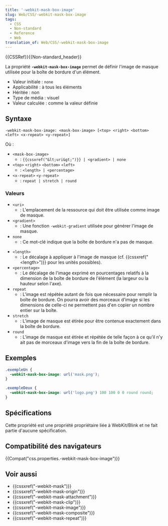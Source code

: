 ```yaml
---
title: '-webkit-mask-box-image'
slug: Web/CSS/-webkit-mask-box-image
tags:
  - CSS
  - Non-standard
  - Reference
  - Web
translation_of: Web/CSS/-webkit-mask-box-image
---
```


{{CSSRef}}{{Non-standard_header}}

La propriété **`-webkit-mask-box-image`** permet de définir l'image de masque utilisée pour la boîte de bordure d'un élément.

- Valeur initiale : `none`
- Applicabilité : à tous les éléments
- Héritée : non
- Type de média : visuel
- Valeur calculée : comme la valeur définie

## Syntaxe

```
-webkit-mask-box-image: <mask-box-image> [<top> <right> <bottom> <left> <x-repeat> <y-repeat>]
```

Où :

- `<mask-box-image>`
  - : `{{cssxref("&lt;uri&gt;")}} | <gradient> | none`
- `<top>` `<right>` `<bottom>` `<left>`
  - : `<length> | <percentage>`
- `<x-repeat>` `<y-repeat>`
  - : `repeat | stretch | round`

### Valeurs

- `<uri>`
  - : L'emplacement de la ressource qui doit être utilisée comme image de masque.
- `<gradient>`
  - : Une fonction `-webkit-gradient` utilisée pour générer l'image de masque.
- `none`
  - : Ce mot-clé indique que la boîte de bordure n'a pas de masque.

<!---->

- `<length>`
  - : Le décalage à appliquer à l'image de masque (cf. {{cssxref("&lt;length&gt;")}} pour les unités possibles).
- `<percentage>`
  - : Le décalage de l'image exprimé en pourcentages relatifs à la dimension de la boîte de bordure de l'élément (la largeur ou la hauteur selon l'axe).
- `repeat`
  - : L'image est répétée autant de fois que nécessaire pour remplir la boîte de bordure. On pourra avoir des morceaux d'image si les dimensions de celle-ci ne permettent pas d'en copier un nombre entier sur la boîte.
- `stretch`
  - : L'image de masque est étirée pour être contenue exactement dans la boîte de bordure.
- `round`
  - :  L'image de masque est étirée et répétée de telle façon à ce qu'il n'y ait pas de morceaux d'image vers la fin de la boîte de bordure.

## Exemples

```css
.exempleUn {
  -webkit-mask-box-image: url('mask.png');
}

.exempleDeux {
  -webkit-mask-box-image: url('logo.png') 100 100 0 0 round round;
}
```

## Spécifications

Cette propriété est une propriété propriétaire liée à WebKit/Blink et ne fait partie d'aucune spécification.

## Compatibilité des navigateurs

{{Compat("css.properties.-webkit-mask-box-image")}}

## Voir aussi

- {{cssxref("-webkit-mask")}}
- {{cssxref("-webkit-mask-origin")}}
- {{cssxref("-webkit-mask-attachment")}}
- {{cssxref("-webkit-mask-clip")}}
- {{cssxref("-webkit-mask-image")}}
- {{cssxref("-webkit-mask-composite")}}
- {{cssxref("-webkit-mask-repeat")}}
